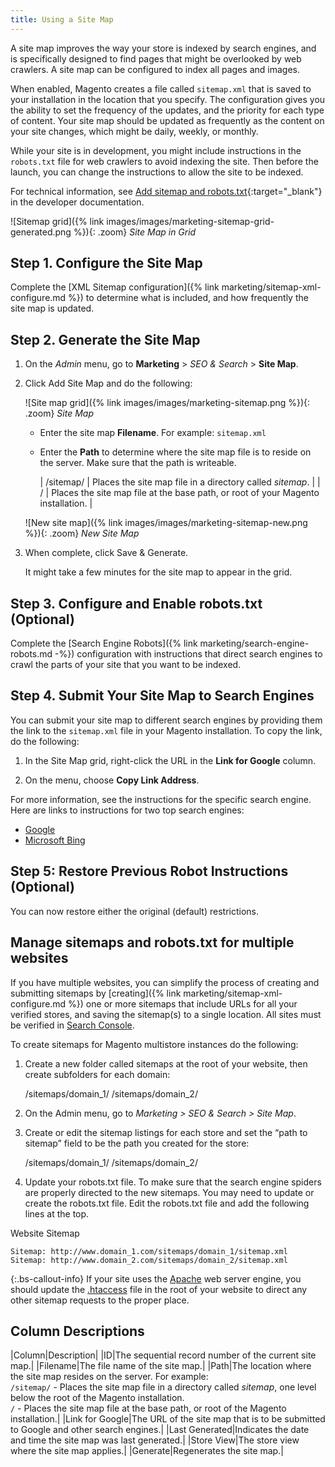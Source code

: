 ```yaml
---
title: Using a Site Map
---
```


A site map improves the way your store is indexed by search engines, and is specifically designed to find pages that might be overlooked by web crawlers. A site map can be configured to index all pages and images.

When enabled, Magento creates a file called `sitemap.xml` that is saved to your installation in the location that you specify. The configuration gives you the ability to set the frequency of the updates, and the priority for each type of content. Your site map should be updated as frequently as the content on your site changes, which might be daily, weekly, or monthly.

While your site is in development, you might include instructions in the `robots.txt` file for web crawlers to avoid indexing the site. Then before the launch, you can change the instructions to allow the site to be indexed.

For technical information, see [Add sitemap and robots.txt][1]{:target="_blank"} in the developer documentation.

![Sitemap grid]({% link images/images/marketing-sitemap-grid-generated.png %}){: .zoom}
_Site Map in Grid_

## Step 1. Configure the Site Map

Complete the [XML Sitemap configuration]({% link marketing/sitemap-xml-configure.md %}) to determine what is included, and how frequently the site map is updated.

## Step 2. Generate the Site Map

1. On the _Admin_ menu, go to **Marketing** > _SEO & Search_ > **Site Map**.

1. Click <span class="btn">Add Site Map</span> and do the following:

    ![Site map grid]({% link images/images/marketing-sitemap.png %}){: .zoom}
    _Site Map_

    - Enter the site map **Filename**. For example: `sitemap.xml`

    - Enter the **Path** to determine where the site map file is to reside on the server. Make sure that the path is writeable.

        | /sitemap/ | Places the site map file in a directory called _sitemap_. |
        | / | Places the site map file at the base path, or root of your Magento installation. |

    ![New site map]({% link images/images/marketing-sitemap-new.png %}){: .zoom}
    _New Site Map_

1. When complete, click <span class="btn">Save & Generate</span>.

    It might take a few minutes for the site map to appear in the grid.

## Step 3. Configure and Enable robots.txt (Optional)

Complete the [Search Engine Robots]({% link marketing/search-engine-robots.md -%}) configuration with instructions that direct search engines to crawl the parts of your site that you want to be indexed.

## Step 4. Submit Your Site Map to Search Engines

You can submit your site map to different search engines by providing them the link to the `sitemap.xml` file in your Magento installation. To copy the link, do the following:

1. In the Site Map grid, right-click the URL in the **Link for Google** column.

1. On the menu, choose **Copy Link Address**.

For more information, see the instructions for the specific search engine. Here are links to instructions for two top search engines:

- [Google][2]
- [Microsoft Bing][3]

## Step 5: Restore Previous Robot Instructions **(Optional)**

You can now restore either the original (default) restrictions.

## Manage sitemaps and robots.txt for multiple websites

If you have multiple websites, you can simplify the process of creating and submitting sitemaps by [creating]({% link marketing/sitemap-xml-configure.md %}) one or more sitemaps that include URLs for all your verified stores, and saving the sitemap(s) to a single location. All sites must be verified in [Search Console](https://support.google.com/webmasters/answer/7451001).

To create sitemaps for Magento multistore instances do the following:

1. Create a new folder called sitemaps at the root of your website, then create subfolders for each domain:

    /sitemaps/domain_1/
    /sitemaps/domain_2/

1. On the Admin menu, go to _Marketing > SEO & Search > Site Map_.

1. Create or edit the sitemap listings for each store and set the “path to sitemap” field to be the path you created for the store:

    /sitemaps/domain_1/
    /sitemaps/domain_2/

1. Update your robots.txt file. To make sure that the search engine spiders are properly directed to the new sitemaps. You may need to update or create the robots.txt file. Edit the robots.txt file and add the following lines at the top.

Website Sitemap

    Sitemap: http://www.domain_1.com/sitemaps/domain_1/sitemap.xml
    Sitemap: http://www.domain_2.com/sitemaps/domain_2/sitemap.xml

{:.bs-callout-info}
If your site uses the [Apache](https://devdocs.magento.com/guides/v2.4/install-gde/prereq/apache.html) web server engine, you should update the [.htaccess](http://httpd.apache.org/docs/current/howto/htaccess.html) file in the root of your website to direct any other sitemap requests to the proper place.

## Column Descriptions

|Column|Description|
|ID|The sequential record number of the current site map.|
|Filename|The file name of the site map.|
|Path|The location where the site map resides on the server. For example: <br/>`/sitemap/` - Places the site map file in a directory called _sitemap_, one level below the root of the Magento installation. <br/>`/` - Places the site map file at the base path, or root of the Magento installation.|
|Link for Google|The URL of the site map that is to be submitted to Google and other search engines.|
|Last Generated|Indicates the date and time the site map was last generated.|
|Store View|The store view where the site map applies.|
|Generate|Regenerates the site map.|

[1]: https://devdocs.magento.com/cloud/trouble/robots-sitemap.html
[2]: https://support.google.com/webmasters/answer/183669?hl=en
[3]: http://www.bing.com/webmaster/help/how-to-submit-sitemaps-82a15bd4
